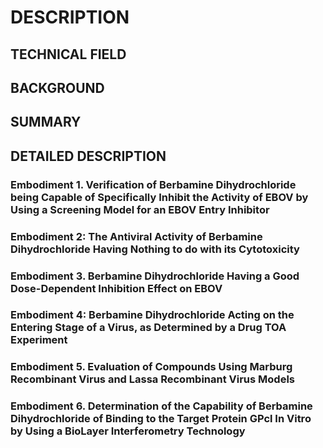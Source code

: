 # DESCRIPTION

## TECHNICAL FIELD

## BACKGROUND

## SUMMARY

## DETAILED DESCRIPTION

### Embodiment 1. Verification of Berbamine Dihydrochloride being Capable of Specifically Inhibit the Activity of EBOV by Using a Screening Model for an EBOV Entry Inhibitor

### Embodiment 2: The Antiviral Activity of Berbamine Dihydrochloride Having Nothing to do with its Cytotoxicity

### Embodiment 3. Berbamine Dihydrochloride Having a Good Dose-Dependent Inhibition Effect on EBOV

### Embodiment 4: Berbamine Dihydrochloride Acting on the Entering Stage of a Virus, as Determined by a Drug TOA Experiment

### Embodiment 5. Evaluation of Compounds Using Marburg Recombinant Virus and Lassa Recombinant Virus Models

### Embodiment 6. Determination of the Capability of Berbamine Dihydrochloride of Binding to the Target Protein GPcl In Vitro by Using a BioLayer Interferometry Technology

